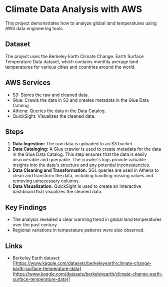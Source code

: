 # Climate Data Analysis with AWS

This project demonstrates how to analyze global land temperatures using AWS data engineering tools.

## Dataset

The project uses the Berkeley Earth Climate Change: Earth Surface Temperature Data dataset, which contains monthly average land temperatures for various cities and countries around the world.

## AWS Services

* S3: Stores the raw and cleaned data.
* Glue: Crawls the data in S3 and creates metadata in the Glue Data Catalog.
* Athena: Queries the data in the Data Catalog.
* QuickSight: Visualizes the cleaned data.

## Steps

1.  **Data Ingestion:** The raw data is uploaded to an S3 bucket.
2.  **Data Cataloging:** A Glue crawler is used to create metadata for the data in the Glue Data Catalog. This step ensures that the data is easily discoverable and queryable. The crawler's logs provide valuable insights into the data's structure and any potential inconsistencies.
3.  **Data Cleaning and Transformation:** SQL queries are used in Athena to clean and transform the data, including handling missing values and removing unnecessary columns.
4.  **Data Visualization:** QuickSight is used to create an interactive dashboard that visualizes the cleaned data.

## Key Findings

* The analysis revealed a clear warming trend in global land temperatures over the past century.
* Regional variations in temperature patterns were also observed.



## Links

* Berkeley Earth dataset: \[[https://www.kaggle.com/datasets/berkeleyearth/climate-change-earth-surface-temperature-data](https://www.kaggle.com/datasets/berkeleyearth/climate-change-earth-surface-temperature-data)]

